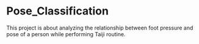# Pose_Classification
This project is about analyzing the relationship between foot pressure and pose of a person while performing Taiji routine.
